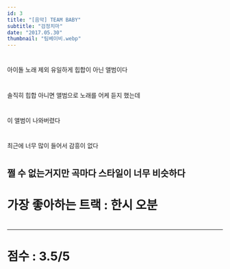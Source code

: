 ```yaml
---
id: 3
title: "[음악] TEAM BABY"
subtitle: "검정치마"
date: "2017.05.30"
thumbnail: "팀베이비.webp"
---
```

#
아이돌 노래 제외 유일하게 힙합이 아닌 앨범이다
#
솔직히 힙합 아니면 앨범으로 노래를 어케 듣지 했는데
#
이 앨범이 나와버렸다
#
최근에 너무 많이 들어서 감흥이 없다
#
쩔 수 없는거지만 곡마다 스타일이 너무 비슷하다
---
#
# 가장 좋아하는 트랙 : 한시 오분
#
---
#
# 점수 : 3.5/5
#
